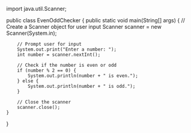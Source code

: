 import java.util.Scanner;

public class EvenOddChecker {
    public static void main(String[] args) {
        // Create a Scanner object for user input
        Scanner scanner = new Scanner(System.in);
        
        // Prompt user for input
        System.out.print("Enter a number: ");
        int number = scanner.nextInt();
        
        // Check if the number is even or odd
        if (number % 2 == 0) {
            System.out.println(number + " is even.");
        } else {
            System.out.println(number + " is odd.");
        }
        
        // Close the scanner
        scanner.close();
    }
}
